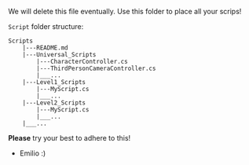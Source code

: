 We will delete this file eventually. Use this folder to place all your scrips!

`Script` folder structure:

```
Scripts
    |---README.md
    |---Universal_Scripts
        |---CharacterController.cs
        |---ThirdPersonCameraController.cs
        |___...
    |---Level1_Scripts
        |---MyScript.cs
        |___...
    |---Level2_Scripts
        |---MyScript.cs
        |___...
    |___...
```

**Please** try your best to adhere to this!
- Emilio :)
